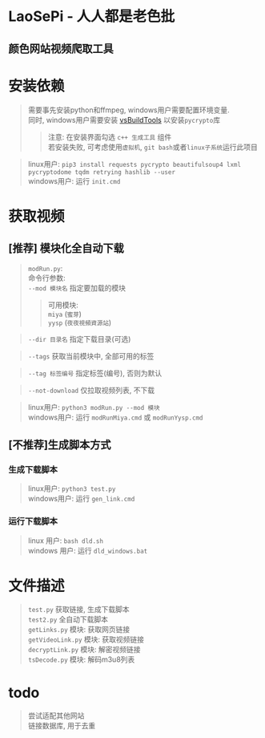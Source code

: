 # LaoSePi - 人人都是老色批
## 颜色网站视频爬取工具

# 安装依赖
> 需要事先安装python和ffmpeg, windows用户需要配置环境变量.  
> 同时, windows用户需要安装 [vsBuildTools](https://visualstudio.microsoft.com/zh-hans/thank-you-downloading-visual-studio/?sku=Community&rel=15#) 以安装`pycrypto`库  
> > 注意: 在安装界面勾选 `c++ 生成工具` 组件  
> > 若安装失败, 可考虑使用`虚拟机`, `git bash`或者`linux子系统`运行此项目

> linux用户: `pip3 install requests pycrypto beautifulsoup4 lxml pycryptodome tqdm retrying hashlib --user`  
> windows用户: 运行 `init.cmd`

# 获取视频
## \[推荐\] 模块化全自动下载
> `modRun.py`:  
> 命令行参数:  
> `--mod 模块名` 指定要加载的模块  
> > 可用模块:  
> `miya` \(`蜜芽`\)  
> `yysp` \(`夜夜視頻資源站`\)  

> `--dir 目录名` 指定下载目录(可选)  

> `--tags` 获取当前模块中, 全部可用的标签

> `--tag 标签编号` 指定标签(编号), 否则为默认

> `--not-download` 仅拉取视频列表, 不下载

> linux用户: `python3 modRun.py --mod 模块`  
> windows用户: 运行 `modRunMiya.cmd` 或 `modRunYysp.cmd`

[comment]: <> (## \[推荐\] 全自动下载)

[comment]: <> (> linux用户: `python3 test2.py`  )

[comment]: <> (> windows用户: 运行 `auto_download.cmd`)

## \[不推荐\]生成脚本方式
### 生成下载脚本
> linux用户: `python3 test.py`  
> windows用户: 运行 `gen_link.cmd`  
### 运行下载脚本
> linux 用户: `bash dld.sh`  
> windows 用户: 运行 `dld_windows.bat`

# 文件描述
> `test.py` 获取链接, 生成下载脚本  
> `test2.py` 全自动下载脚本  
> `getLinks.py` 模块: 获取网页链接  
> `getVideoLink.py` 模块: 获取视频链接  
> `decryptLink.py` 模块: 解密视频链接  
> `tsDecode.py` 模块: 解码m3u8列表

# todo
> 尝试适配其他网站  
> 链接数据库, 用于去重
